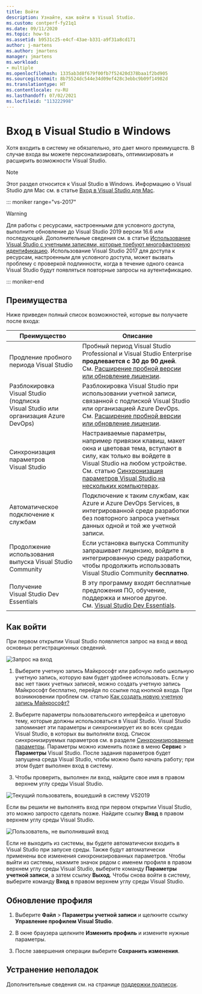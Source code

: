 ```yaml
---
title: Войти
description: Узнайте, как войти в Visual Studio.
ms.custom: contperf-fy21q1
ms.date: 09/11/2020
ms.topic: how-to
ms.assetid: b9531c25-e4cf-43ae-b331-a9f31a8cd171
author: j-martens
ms.author: jmartens
manager: jmartens
ms.workload:
- multiple
ms.openlocfilehash: 1335ab3d8f679f00fb7f52420d378baa1f2bd905
ms.sourcegitcommit: 8b75524dc544e34d09ef428c3ebbc9b09f14982d
ms.translationtype: HT
ms.contentlocale: ru-RU
ms.lasthandoff: 07/02/2021
ms.locfileid: "113222998"
---
```

# <a name="sign-in-to-visual-studio-on-windows"></a>Вход в Visual Studio в Windows

Хотя входить в систему не обязательно, это дает много преимуществ. В случае входа вы можете персонализировать, оптимизировать и расширить возможности Visual Studio. 

> [!NOTE]
> Этот раздел относится к Visual Studio в Windows. Информацию о Visual Studio для Mac см. в статье [Вход в Visual Studio для Mac](/visualstudio/mac/signing-in).

::: moniker range="vs-2017"

> [!WARNING]
> Для работы с ресурсами, настроенными для условного доступа, выполните обновление до Visual Studio 2019 версии 16.6 или последующей. Дополнительные сведения см. в статье [Использование Visual Studio с учетными записями, которые требуют многофакторную идентификацию](work-with-multi-factor-authentication.md).
> Использование Visual Studio 2017 для доступа к ресурсам, настроенным для условного доступа, может вызвать проблему с проверкой подлинности, когда в течение одного сеанса Visual Studio будут появляться повторные запросы на аутентификацию. 
> 
::: moniker-end

## <a name="benefits"></a>Преимущества

Ниже приведен полный список возможностей, которые вы получаете после входа:

|Преимущество|Описание|
|---|---|
|Продление пробного периода Visual Studio|Пробный период Visual Studio Professional и Visual Studio Enterprise **продлевается с 30 до 90 дней**. <br/>См. [Расширение пробной версии или обновление лицензии](../ide/how-to-unlock-visual-studio.md).|
|Разблокировка Visual Studio (подписка Visual Studio или организация Azure DevOps)|Разблокировка Visual Studio при использовании учетной записи, связанной с подпиской Visual Studio или организацией Azure DevOps.<br/>См. [Расширение пробной версии или обновление лицензии](../ide/how-to-unlock-visual-studio.md).|
|Синхронизация параметров Visual Studio|Настраиваемые параметры, например привязки клавиш, макет окна и цветовая тема, вступают в силу, как только вы войдете в Visual Studio на любом устройстве. <br/>См. статью [Синхронизация параметров Visual Studio на нескольких компьютерах](../ide/synchronized-settings-in-visual-studio.md).|
|Автоматическое подключение к службам|Подключение к таким службам, как Azure и Azure DevOps Services, в интегрированной среде разработки без повторного запроса учетных данных одной и той же учетной записи.|
|Продолжение использования выпуска Visual Studio Community|Если установка выпуска Community запрашивает лицензию, войдите в интегрированную среду разработки, чтобы продолжить использовать Visual Studio Community **бесплатно**. |
|Получение Visual Studio Dev Essentials|В эту программу входят бесплатные предложения ПО, обучение, поддержка и многое другое. <br/>См. [Visual Studio Dev Essentials](https://visualstudio.microsoft.com/dev-essentials/).|


## <a name="how-to-sign-in"></a>Как войти 

При первом открытии Visual Studio появляется запрос на вход и ввод основных регистрационных сведений.

![Запрос на вход](../ide/media/vs2019_signinpopup.png)

1. Выберите учетную запись Майкрософт или рабочую либо школьную учетную запись, которую вам будет удобнее использовать. Если у вас нет таких учетных записей, можно создать учетную запись Майкрософт бесплатно, перейдя по ссылке под кнопкой входа. При возникновении проблем см. статью [Как создать новую учетную запись Майкрософт?](https://support.microsoft.com/help/4026324/microsoft-account-how-to-create)

2. Выберите параметры пользовательского интерфейса и цветовую тему, которые должны использоваться в Visual Studio. Visual Studio запоминает эти параметры и синхронизирует их во всех средах Visual Studio, в которых вы выполняли вход. Список синхронизируемых параметров см. в разделе [Синхронизированные параметры](../ide/synchronized-settings-in-visual-studio.md). Параметры можно изменить позже в меню **Сервис** > **Параметры** Visual Studio.
   После задания параметров будет запущена среда Visual Studio, чтобы можно было начать работу; при этом будет выполнен вход в систему. 
   
1. Чтобы проверить, выполнен ли вход, найдите свое имя в правом верхнем углу среды Visual Studio.

![Текущий пользователь, вошедший в систему VS2019](../ide/media/vs2019_username.png)

Если вы решили не выполнять вход при первом открытии Visual Studio, это можно запросто сделать позже. Найдите ссылку **Вход** в правом верхнем углу среды Visual Studio.

![Пользователь, не выполнивший вход](../ide/media/vs2019_usernotsignedin.png)

Если не выходить из системы, вы будете автоматически входить в Visual Studio при запуске среды. Также будут автоматически применены все изменения синхронизированных параметров. Чтобы выйти из системы, нажмите значок рядом с именем профиля в правом верхнем углу среды Visual Studio, выберите команду **Параметры учетной записи**, а затем ссылку **Выход**. Чтобы снова войти в систему, выберите команду **Вход** в правом верхнем углу среды Visual Studio.

## <a name="update-your-profile"></a>Обновление профиля

1. Выберите **Файл** > **Параметры учетной записи** и щелкните ссылку **Управление профилем Visual Studio**.

1. В окне браузера щелкните **Изменить профиль** и измените нужные параметры.

1. После завершения операции выберите **Сохранить изменения**.

## <a name="troubleshooting"></a>Устранение неполадок

Дополнительные сведения см. на странице [поддержки подписок](https://visualstudio.microsoft.com/subscriptions/support/).
